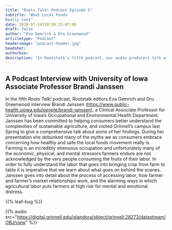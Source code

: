 ```yaml
---
title: "Roots Talk! Podcast Episode 5"
subtitle: "What Local Foods
Really Cost"
date: 2020-07-14T20:59:23-07:00
draft: false
author: "Eva Gemrich & Dru Greenwood"
articletype: "Podcast"
headerimage: "podcast-header.jpg"
headshot:
authorbio:
description: "In Rootstalk's fifth podcast, our audio producers talk with Prof. Brandi Janssen about the complexities of sustainaable agriculture."
---
```


## A Podcast Interview with University of Iowa Associate Professor Brandi Janssen

In the fifth *Roots Talk!* podcast, Rootstalk editors Eva Gemrich and Dru Greenwood interview Brandi Janssen (https://www.public-health.uiowa.edu/people/brandi-janssen), a Clinical Associate Professor for University of Iowa’s Occupational and Environmental Health Department. Janssen has been committed to helping consumers better understand the complexities of sustainable agriculture, and visited Grinnell’s campus last Spring to give a comprehensive talk about some of her findings. During her presentation she debunked many of the myths we as consumers embrace concerning how healthy and safe the local foods movement really is. Farming is an incredibly strenuous occupation and unfortunately many of the economic, physical, and mental stressors farmers endure are not acknowledged by the very people consuming the fruits of their labor. In order to fully understand the labor that goes into bringing crop from farm to table it is imperative that we learn about what goes on behind the scenes. Janssen goes into detail about the process of accessing labor, how farmer and farmer’s market relationships work, and the alarming ways in which agricultural labor puts farmers at high risk for mental and emotional distress.

{{% leaf-bug %}}

<!--
{{% audio src="/audio/roots-talk-ep-5.mp3" %}}
-->

{{% audio src="https://digital.grinnell.edu/islandora/object/grinnell:28273/datastream/OBJ/view" %}}
